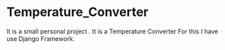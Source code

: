 # Temperature_Converter
It is a small personal project . It is a Temperature Converter For this I have use Django Framework.
